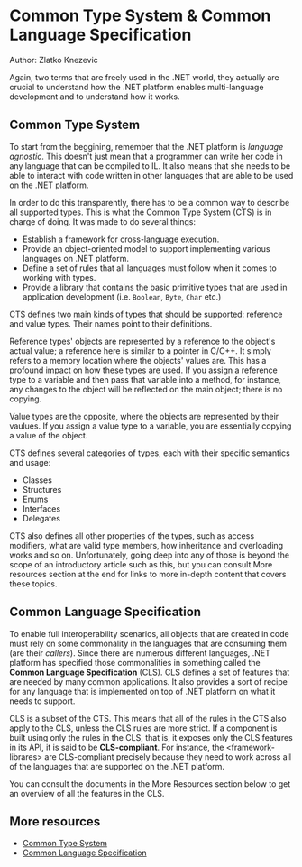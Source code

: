 Common Type System & Common Language Specification
==================================================

Author: Zlatko Knezevic

Again, two terms that are freely used in the .NET world, they actually are crucial to understand how the .NET platform enables multi-language development and to understand how it works.

Common Type System
------------------

To start from the beggining, remember that the .NET platform is *language agnostic*.
This doesn't just mean that a programmer can write her code in any language that can be compiled to IL.
It also means that she needs to be able to interact with code written in other languages that are able to be used on the .NET platform.

In order to do this transparently, there has to be a common way to describe all supported types.
This is what the Common Type System (CTS) is in charge of doing. It was made to do several things:

- Establish a framework for cross-language execution.
- Provide an object-oriented model to support implementing various languages on .NET platform.
- Define a set of rules that all languages must follow when it comes to working with types.
- Provide a library that contains the basic primitive types that are used in application development (i.e. `Boolean`, `Byte`, `Char` etc.)

CTS defines two main kinds of types that should be supported: reference and value types. Their names point to their definitions.

Reference types' objects are represented by a reference to the object's actual value; a reference here is similar to a pointer in C/C++.
It simply refers to a memory location where the objects' values are.
This has a profound impact on how these types are used.
If you assign a reference type to a variable and then pass that variable into a method, for instance, any changes to the object will be reflected on the main object; there is no copying.

Value types are the opposite, where the objects are represented by their vaulues.
If you assign a value type to a variable, you are essentially copying a value of the object.

CTS defines several categories of types, each with their specific semantics and usage:

- Classes
- Structures
- Enums
- Interfaces
- Delegates

CTS also defines all other properties of the types, such as access modifiers, what are valid type members, how inheritance and overloading works and so on.
Unfortunately, going deep into any of those is beyond the scope of an introductory article such as this, but you can consult More resources section at the end for links to more in-depth content that covers these topics.

Common Language Specification
-----------------------------

To enable full interoperability scenarios, all objects that are created in code must rely on some commonality in the languages that are consuming them (are their *callers*).
Since there are numerous different languages, .NET platform has specified those commonalities in something called the **Common Language Specification** (CLS).
CLS defines a set of features that are needed by many common applications.
It also provides a sort of recipe for any language that is implemented on top of .NET platform on what it needs to support.

CLS is a subset of the CTS.
This means that all of the rules in the CTS also apply to the CLS, unless the CLS rules are more strict.
If a component is built using only the rules in the CLS, that is, it exposes only the CLS features in its API, it is said to be **CLS-compliant**.
For instance, the &lt;framework-librares&gt; are CLS-compliant precisely because they need to work across all of the languages that are supported on the .NET platform.

You can consult the documents in the More Resources section below to get an overview of all the features in the CLS.

More resources
--------------

- [Common Type System](https://msdn.microsoft.com/en-us/library/vstudio/zcx1eb1e%28v=vs.100%29.aspx)
- [Common Language Specification](https://msdn.microsoft.com/en-us/library/vstudio/12a7a7h3%28v=vs.100%29.aspx)
